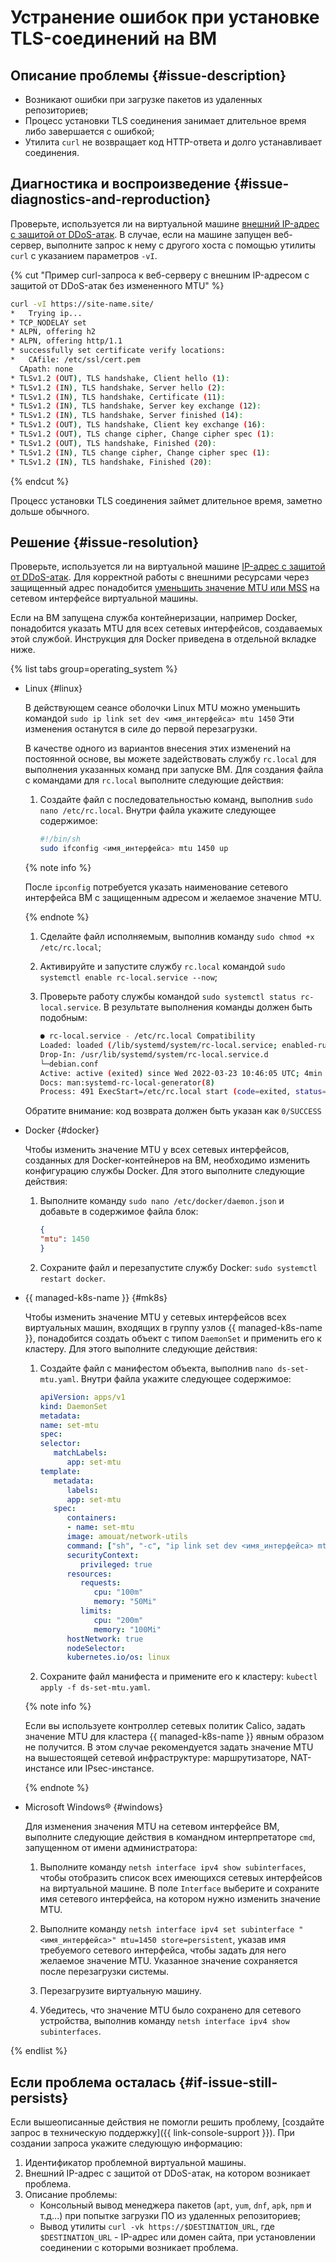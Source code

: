 # Устранение ошибок при установке TLS-соединений на ВМ


## Описание проблемы {#issue-description}

* Возникают ошибки при загрузке пакетов из удаленных репозиториев;
* Процесс установки TLS соединения занимает длительное время либо завершается с ошибкой;
* Утилита `curl` не возвращает код HTTP-ответа и долго устанавливает соединения.

## Диагностика и воспроизведение {#issue-diagnostics-and-reproduction}

Проверьте, используется ли на виртуальной машине [внешний IP-адрес с защитой от DDoS-атак](../../../vpc/operations/enable-ddos-protection.md). В случае, если на машине запущен веб-сервер, выполните запрос к нему с другого хоста с помощью утилиты `curl` с указанием параметров `-vI`.

{% cut "Пример curl-запроса к веб-серверу с внешним IP-адресом с защитой от DDoS-атак без измененного MTU" %}

```bash
curl -vI https://site-name.site/
*   Trying ip...
* TCP_NODELAY set
* ALPN, offering h2
* ALPN, offering http/1.1
* successfully set certificate verify locations:
*   CAfile: /etc/ssl/cert.pem
  CApath: none
* TLSv1.2 (OUT), TLS handshake, Client hello (1):
* TLSv1.2 (IN), TLS handshake, Server hello (2):
* TLSv1.2 (IN), TLS handshake, Certificate (11):
* TLSv1.2 (IN), TLS handshake, Server key exchange (12):
* TLSv1.2 (IN), TLS handshake, Server finished (14):
* TLSv1.2 (OUT), TLS handshake, Client key exchange (16):
* TLSv1.2 (OUT), TLS change cipher, Change cipher spec (1):
* TLSv1.2 (OUT), TLS handshake, Finished (20):
* TLSv1.2 (IN), TLS change cipher, Change cipher spec (1):
* TLSv1.2 (IN), TLS handshake, Finished (20):
```

{% endcut %}

Процесс установки TLS соединения займет длительное время, заметно дольше обычного.

## Решение {#issue-resolution}

Проверьте, используется ли на виртуальной машине [IP-адрес с защитой от DDoS-атак](../../../vpc/operations/enable-ddos-protection.md). Для корректной работы с внешними ресурсами через защищенный адрес понадобится [уменьшить значение MTU или MSS](../../../vpc/concepts/mtu-mss.md) на сетевом интерфейсе виртуальной машины.

Если на ВМ запущена служба контейнеризации, например Docker, понадобится указать MTU для всех сетевых интерфейсов, создаваемых этой службой. Инструкция для Docker приведена в отдельной вкладке ниже.

{% list tabs group=operating_system %}

- Linux {#linux}

   В действующем сеансе оболочки Linux MTU можно уменьшить командой `sudo ip link set dev <имя_интерфейса> mtu 1450`
   Эти изменения останутся в силе до первой перезагрузки.

   В качестве одного из вариантов внесения этих изменений на постоянной основе, вы можете задействовать службу `rc.local` для выполнения указанных команд при запуске ВМ. Для создания файла с командами для `rc.local` выполните следующие действия:

   1. Создайте файл с последовательностью команд, выполнив `sudo nano /etc/rc.local`. 
   Внутри файла укажите следующее содержимое:

      ```bash
      #!/bin/sh
      sudo ifconfig <имя_интерфейса> mtu 1450 up
      ```

   {% note info %}

   После `ipconfig` потребуется указать наименование сетевого интерфейса ВМ с защищенным адресом и желаемое значение MTU.

   {% endnote %}

   1. Сделайте файл исполняемым, выполнив команду `sudo chmod +x /etc/rc.local`;

   1. Активируйте и запустите службу `rc.local` командой `sudo systemctl enable rc-local.service --now`;

   1. Проверьте работу службы командой `sudo systemctl status rc-local.service`. В результате выполнения команды должен быть подобным:

      ```bash
      ● rc-local.service - /etc/rc.local Compatibility
      Loaded: loaded (/lib/systemd/system/rc-local.service; enabled-runtime; vendor preset: enabled)
      Drop-In: /usr/lib/systemd/system/rc-local.service.d
      └─debian.conf
      Active: active (exited) since Wed 2022-03-23 10:46:05 UTC; 4min 16s ago
      Docs: man:systemd-rc-local-generator(8)
      Process: 491 ExecStart=/etc/rc.local start (code=exited, status=0/SUCCESS)
      ```

   Обратите внимание: код возврата должен быть указан как `0/SUCCESS`

- Docker {#docker}

   Чтобы изменить значение MTU у всех сетевых интерфейсов, созданных для Docker-контейнеров на ВМ, необходимо изменить конфигурацию службы Docker. Для этого выполните следующие действия:

   1. Выполните команду `sudo nano /etc/docker/daemon.json` и добавьте в содержимое файла блок:

      ```json
      {
      "mtu": 1450
      }
      ```
   1. Сохраните файл и перезапустите службу Docker: `sudo systemctl restart docker`.

- {{ managed-k8s-name }} {#mk8s}

   Чтобы изменить значение MTU у сетевых интерфейсов всех виртуальных машин, входящих в группу узлов {{ managed-k8s-name }}, понадобится создать объект с типом `DaemonSet` и применить его к кластеру. Для этого выполните следующие действия:

   1. Создайте файл с манифестом объекта, выполнив `nano ds-set-mtu.yaml`. Внутри файла укажите следующее содержимое:

      ```yaml
      apiVersion: apps/v1
      kind: DaemonSet
      metadata:
      name: set-mtu
      spec:
      selector:
         matchLabels:
            app: set-mtu
      template:
         metadata:
            labels:
            app: set-mtu
         spec:
            containers:
            - name: set-mtu
            image: amouat/network-utils
            command: ["sh", "-c", "ip link set dev <имя_интерфейса> mtu 1450"]
            securityContext:
               privileged: true
            resources:
               requests:
                  cpu: "100m"
                  memory: "50Mi"
               limits:
                  cpu: "200m"
                  memory: "100Mi"
            hostNetwork: true
            nodeSelector:
            kubernetes.io/os: linux
      ```

   1. Сохраните файл манифеста и примените его к кластеру: `kubectl apply -f ds-set-mtu.yaml`.

   {% note info %}

   Если вы используете контроллер сетевых политик Calico, задать значение MTU для кластера {{ managed-k8s-name }} явным образом не получится. В этом случае рекомендуется задать значение MTU на вышестоящей сетевой инфраструктуре: маршрутизаторе, NAT-инстансе или IPsec-инстансе.

   {% endnote %}

- Microsoft Windows® {#windows}

   Для изменения значения MTU на сетевом интерфейсе ВМ, выполните следующие действия в командном интерпретаторе `cmd`, запущенном от имени администратора:

   1. Выполните команду `netsh interface ipv4 show subinterfaces`, чтобы отобразить список всех имеющихся сетевых интерфейсов на виртуальной машине. В поле `Interface` выберите и сохраните имя сетевого интерфейса, на котором нужно изменить значение MTU.

   1. Выполните команду `netsh interface ipv4 set subinterface "<имя_интерфейса>" mtu=1450 store=persistent`, указав имя требуемого сетевого интерфейса, чтобы задать для него желаемое значение MTU. Указанное значение сохраняется после перезагрузки системы.

   1. Перезагрузите виртуальную машину.

   1. Убедитесь, что значение MTU было сохранено для сетевого устройства, выполнив команду `netsh interface ipv4 show subinterfaces`.

{% endlist %}

## Если проблема осталась {#if-issue-still-persists}

Если вышеописанные действия не помогли решить проблему, [создайте запрос в техническую поддержку]({{ link-console-support }}). При создании запроса укажите следующую информацию:

1. Идентификатор проблемной виртуальной машины.
1. Внешний IP-адрес с защитой от DDoS-атак, на котором возникает проблема.
1. Описание проблемы: 
   * Консольный вывод менеджера пакетов (`apt`, `yum`, `dnf`, `apk`, `npm` и т.д...) при попытке загрузки ПО из удаленных репозиториев;
   * Вывод утилиты `curl -vk https://$DESTINATION_URL`, где `$DESTINATION_URL` - IP-адрес или домен сайта, при установлении соединении с которыми возникает проблема.